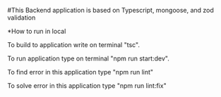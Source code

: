 #This Backend application is based on Typescript, mongoose, and zod validation 

*How to run in local 

To build to application write on terminal "tsc".

To run application type on terminal "npm run start:dev".

To find error in this application type "npm run lint"

To solve error in this application type "npm run lint:fix"



